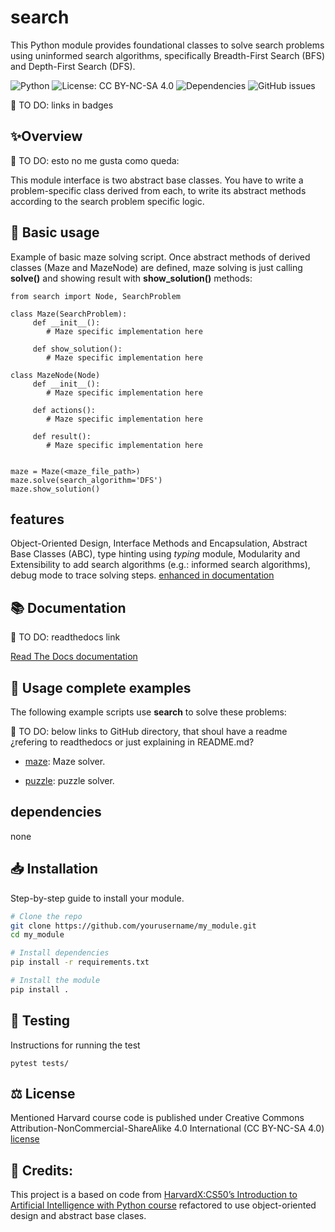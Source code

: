 # search

This Python module provides foundational classes to solve search problems using uninformed search algorithms, specifically Breadth-First Search (BFS) and Depth-First Search (DFS).

![Python](https://img.shields.io/badge/python-3.8%2B-blue)
![License: CC BY-NC-SA 4.0](https://img.shields.io/badge/License-CC%20BY--NC--SA%204.0-yellow.svg)
![Dependencies](https://img.shields.io/librariesio/github/username/repo-name)
![GitHub issues](https://img.shields.io/github/issues/username/repo-name)

📌 TO DO: links in badges

## ✨Overview
📌 TO DO: esto no me gusta como queda:

This module interface is two abstract base classes. You have to write a problem-specific class derived from each, to write its abstract methods according to the search problem specific logic.



## 🚀 Basic usage
Example of basic maze solving script.
Once abstract methods of derived classes (Maze and MazeNode) are defined, maze solving is just calling **solve()** and showing result with **show_solution()** methods:

    from search import Node, SearchProblem

    class Maze(SearchProblem):
         def __init__():
            # Maze specific implementation here

         def show_solution():
            # Maze specific implementation here

    class MazeNode(Node)
         def __init__():
            # Maze specific implementation here

         def actions():
            # Maze specific implementation here

         def result():
            # Maze specific implementation here


    maze = Maze(<maze_file_path>)
    maze.solve(search_algorithm='DFS')
    maze.show_solution()


## features
Object-Oriented Design, Interface Methods and Encapsulation, Abstract Base Classes (ABC),  type hinting using *typing* module, Modularity and Extensibility to add search algorithms (e.g.: informed search algorithms), debug mode to trace solving steps.
[enhanced in documentation](docs/features.md)


## 📚 Documentation
📌 TO DO: readthedocs link

[Read The Docs documentation](docs/search_docs.md)



## 💼 Usage complete examples

The following example scripts use **search** to solve these problems:

📌 TO DO: below links to GitHub directory, that shoul have a readme ¿refering to readthedocs or just explaining in README.md?

- [maze](https://github.com/javrui/search-maze-puzzle/blob/main/maze.md): Maze solver.


- [puzzle](https://github.com/javrui/search-maze-puzzle/blob/main/puzzle.md): puzzle solver.

## dependencies
none


## 📥 Installation
Step-by-step guide to install your module.

```bash
# Clone the repo
git clone https://github.com/yourusername/my_module.git
cd my_module

# Install dependencies
pip install -r requirements.txt

# Install the module
pip install .
```


## 🧪 Testing

Instructions for running the test

    pytest tests/


## ⚖️ License

Mentioned Harvard course code is published under Creative Commons Attribution-NonCommercial-ShareAlike 4.0 International (CC BY-NC-SA 4.0) [license](LICENSE.md)



##  🙏 Credits:

This project is a based on code from [HarvardX:CS50’s Introduction to Artificial Intelligence with Python course](https://pll.harvard.edu/course/cs50s-introduction-artificial-intelligence-python) refactored to use object-oriented design and abstract base clases.
